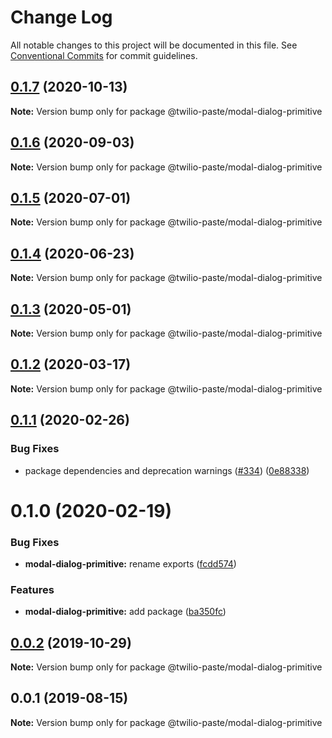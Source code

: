 # Change Log

All notable changes to this project will be documented in this file.
See [Conventional Commits](https://conventionalcommits.org) for commit guidelines.

## [0.1.7](https://github.com/twilio-labs/paste/compare/@twilio-paste/modal-dialog-primitive@0.1.6...@twilio-paste/modal-dialog-primitive@0.1.7) (2020-10-13)

**Note:** Version bump only for package @twilio-paste/modal-dialog-primitive





## [0.1.6](https://github.com/twilio-labs/paste/compare/@twilio-paste/modal-dialog-primitive@0.1.5...@twilio-paste/modal-dialog-primitive@0.1.6) (2020-09-03)

**Note:** Version bump only for package @twilio-paste/modal-dialog-primitive





## [0.1.5](https://github.com/twilio-labs/paste/compare/@twilio-paste/modal-dialog-primitive@0.1.4...@twilio-paste/modal-dialog-primitive@0.1.5) (2020-07-01)

**Note:** Version bump only for package @twilio-paste/modal-dialog-primitive





## [0.1.4](https://github.com/twilio-labs/paste/compare/@twilio-paste/modal-dialog-primitive@0.1.3...@twilio-paste/modal-dialog-primitive@0.1.4) (2020-06-23)

**Note:** Version bump only for package @twilio-paste/modal-dialog-primitive





## [0.1.3](https://github.com/twilio-labs/paste/compare/@twilio-paste/modal-dialog-primitive@0.1.2...@twilio-paste/modal-dialog-primitive@0.1.3) (2020-05-01)

**Note:** Version bump only for package @twilio-paste/modal-dialog-primitive





## [0.1.2](https://github.com/twilio-labs/paste/compare/@twilio-paste/modal-dialog-primitive@0.1.1...@twilio-paste/modal-dialog-primitive@0.1.2) (2020-03-17)

**Note:** Version bump only for package @twilio-paste/modal-dialog-primitive





## [0.1.1](https://github.com/twilio-labs/paste/compare/@twilio-paste/modal-dialog-primitive@0.1.0...@twilio-paste/modal-dialog-primitive@0.1.1) (2020-02-26)


### Bug Fixes

* package dependencies and deprecation warnings ([#334](https://github.com/twilio-labs/paste/issues/334)) ([0e88338](https://github.com/twilio-labs/paste/commit/0e88338511e6835a79eb0a9cea8d5b3a1cdf0a88))





# 0.1.0 (2020-02-19)


### Bug Fixes

* **modal-dialog-primitive:** rename exports ([fcdd574](https://github.com/twilio-labs/paste/commit/fcdd574a868b398abab9b1cfe0606772ae43123b))


### Features

* **modal-dialog-primitive:** add package ([ba350fc](https://github.com/twilio-labs/paste/commit/ba350fc1541be23f7aa4920e3f618386693a9e13))





## [0.0.2](https://github.com/twilio-labs/paste/compare/@twilio-paste/modal-dialog-primitive@0.0.1...@twilio-paste/modal-dialog-primitive@0.0.2) (2019-10-29)

**Note:** Version bump only for package @twilio-paste/modal-dialog-primitive

## 0.0.1 (2019-08-15)

**Note:** Version bump only for package @twilio-paste/modal-dialog-primitive
